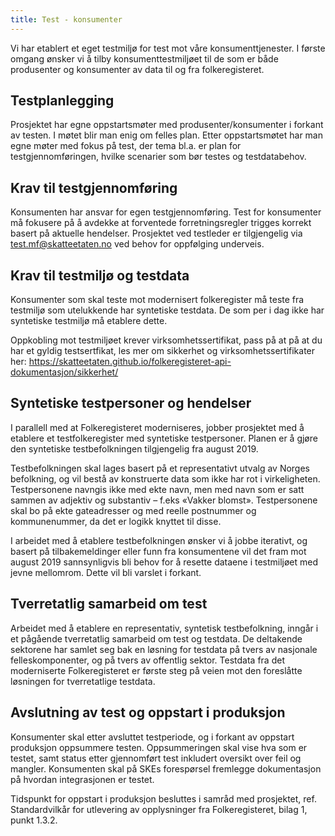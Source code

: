 ```yaml
---
title: Test - konsumenter
---
```


Vi har etablert et eget testmiljø for test mot våre konsumenttjenester.
I første omgang ønsker vi å tilby konsumenttestmiljøet til de som er både produsenter og konsumenter av data til og fra folkeregisteret.
 
## Testplanlegging
Prosjektet har egne oppstartsmøter med produsenter/konsumenter i forkant av testen. I møtet blir man enig om felles plan. Etter oppstartsmøtet har man egne møter med fokus på test, der tema bl.a. er plan for testgjennomføringen, hvilke scenarier som bør testes og testdatabehov. 
 
## Krav til testgjennomføring
Konsumenten har ansvar for egen testgjennomføring. Test for konsumenter må fokusere på å avdekke at forventede forretningsregler trigges korrekt basert på aktuelle hendelser.
Prosjektet ved testleder er tilgjengelig via test.mf@skatteetaten.no ved behov for oppfølging underveis. 
 
## Krav til testmiljø og testdata
Konsumenter som skal teste mot modernisert folkeregister må teste fra testmiljø som utelukkende har syntetiske testdata. De som per i dag ikke har syntetiske testmiljø må etablere dette.
 
Oppkobling mot testmiljøet krever virksomhetssertifikat, pass på at på at du har et gyldig testsertfikat, les mer om sikkerhet og virksomhetssertifikater her: https://skatteetaten.github.io/folkeregisteret-api-dokumentasjon/sikkerhet/
 
## Syntetiske testpersoner og hendelser
I parallell med at Folkeregisteret moderniseres, jobber prosjektet med å etablere et testfolkeregister med syntetiske testpersoner. Planen er å gjøre den syntetiske testbefolkningen tilgjengelig fra august 2019.
 
Testbefolkningen skal lages basert på et representativt utvalg av Norges befolkning, og vil bestå av konstruerte data som ikke har rot i virkeligheten. 
Testpersonene navngis ikke med ekte navn, men med navn som er satt sammen av adjektiv og substantiv – f.eks «Vakker blomst». Testpersonene skal bo på ekte gateadresser og med reelle postnummer og kommunenummer, da det er logikk knyttet til disse. 
 
I arbeidet med å etablere testbefolkningen ønsker vi å jobbe iterativt, og basert på tilbakemeldinger eller funn fra konsumentene vil det fram mot august 2019 sannsynligvis bli behov for å resette dataene i testmiljøet med jevne mellomrom. Dette vil bli varslet i forkant.
 
## Tverretatlig samarbeid om test
Arbeidet med å etablere en representativ, syntetisk testbefolkning, inngår i et pågående tverretatlig samarbeid om test og testdata. De deltakende sektorene har samlet seg bak en løsning for testdata på tvers av nasjonale felleskomponenter, og på tvers av offentlig sektor. Testdata fra det moderniserte Folkeregisteret er første steg på veien mot den foreslåtte løsningen for tverretatlige testdata.
 
 
## Avslutning av test og oppstart i produksjon
Konsumenter skal etter avsluttet testperiode, og i forkant av oppstart produksjon oppsummere testen. 
Oppsummeringen skal vise hva som er testet, samt status etter gjennomført test inkludert oversikt over feil og mangler.
Konsumenten skal på SKEs forespørsel fremlegge dokumentasjon på hvordan integrasjonen er testet. 
 
Tidspunkt for oppstart i produksjon besluttes i samråd med prosjektet, ref. Standardvilkår for utlevering av opplysninger fra Folkeregisteret, bilag 1, punkt 1.3.2.
